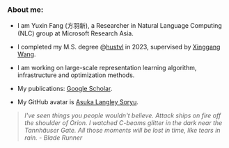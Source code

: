 ### About me: 

- I am Yuxin Fang (方羽新), a Researcher in Natural Language Computing (NLC) group at Microsoft Research Asia.

- I completed my M.S. degree @[hustvl](https://github.com/hustvl) in 2023, supervised by [Xinggang Wang](https://xwcv.github.io/).

- I am working on large-scale representation learning algorithm, infrastructure and optimization methods.

- My publications: [Google Scholar](https://bit.ly/yxf_pub).

- My GitHub avatar is [Asuka Langley Soryu](https://en.wikipedia.org/wiki/Asuka_Langley_Soryu).

> _I've seen things you people wouldn't believe. Attack ships on fire off the shoulder of Orion. I watched C-beams glitter in the dark near the Tannhäuser Gate. All those moments will be lost in time, like tears in rain. - Blade Runner_

